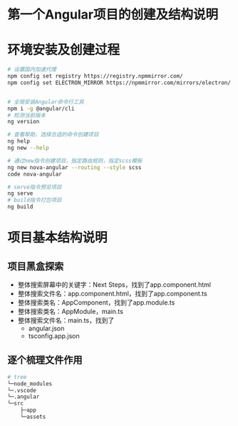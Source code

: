 # 第一个Angular项目的创建及结构说明

# 环境安装及创建过程
``` sh
# 设置国内加速代理
npm config set registry https://registry.npmmirror.com/
npm config set ELECTRON_MIRROR https://npmmirror.com/mirrors/electron/


# 全局安装Angular命令行工具
npm i -g @angular/cli
# 检测当前版本
ng version

# 查看帮助，选择合适的命令创建项目
ng help
ng new --help

# 通过new指令创建项目，指定路由规则，指定scss模板
ng new nova-angular --routing --style scss
code nova-angular

# serve指令预览项目
ng serve
# build指令打包项目
ng build
```

# 项目基本结构说明

## 项目黑盒探索
- 整体搜索屏幕中的关键字：Next Steps，找到了app.component.html
- 整体搜索文件名：app.component.html，找到了app.component.ts
- 整体搜索类名：AppComponent，找到了app.module.ts
- 整体搜索类名：AppModule，main.ts
- 整体搜索文件名：main.ts，找到了
    - angular.json
    - tsconfig.app.json

## 逐个梳理文件作用
``` sh
# tree
└─node_modules
└─.vscode
└─.angular
└─src
    ├─app
    └─assets
```